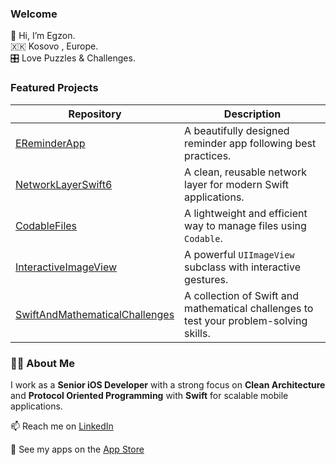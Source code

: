 ### Welcome
👋 Hi, I’m Egzon.  
🇽🇰 Kosovo , Europe.  
🎛️ Love Puzzles & Challenges.  

### Featured Projects  

| Repository | Description |
|------------|------------
| [EReminderApp](https://github.com/egzonpllana/EReminderApp) | A beautifully designed reminder app following best practices. |
| [NetworkLayerSwift6](https://github.com/egzonpllana/NetworkLayerSwift6) | A clean, reusable network layer for modern Swift applications. |
| [CodableFiles](https://github.com/egzonpllana/CodableFiles) | A lightweight and efficient way to manage files using `Codable`. |
| [InteractiveImageView](https://github.com/egzonpllana/InteractiveImageView) | A powerful `UIImageView` subclass with interactive gestures. |
| [SwiftAndMathematicalChallenges](https://github.com/egzonpllana/SwiftAndMathematicalChallenges) | A collection of Swift and mathematical challenges to test your problem-solving skills. |

### 👨‍💻 About Me  
I work as a **Senior iOS Developer** with a strong focus on **Clean Architecture** and **Protocol Oriented Programming** with **Swift** for scalable mobile applications.  

📫 Reach me on [LinkedIn](https://www.linkedin.com/in/egzon-pllana)

📲 See my apps on the [App Store](https://apps.apple.com/us/app/reminder-smart-schedule/id1506049485)
